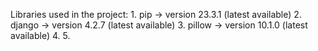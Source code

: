 Libraries used in the project:
    1. pip -> version 23.3.1 (latest available)
    2. django -> version 4.2.7 (latest available)
    3. pillow -> version 10.1.0 (latest available)
    4.
    5.